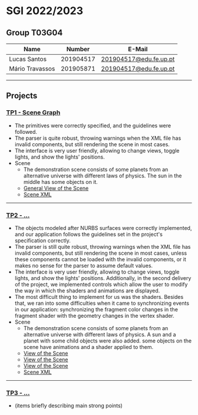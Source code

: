 # SGI 2022/2023

## Group T03G04

| Name            | Number    | E-Mail                 |
| --------------- | --------- | ---------------------- |
| Lucas Santos    | 201904517 | 201904517@edu.fe.up.pt |
| Mário Travassos | 201905871 | 201904517@edu.fe.up.pt |

----

## Projects

### [TP1 - Scene Graph](tp1)

- The primitives were correctly specified, and the guidelines were followed.
- The parser is quite robust, throwing warnings when the XML file has invalid components, but still rendering the scene in most cases.
- The interface is very user friendly, allowing to change views, toggle lights, and show the lights' positions.
- Scene
  - The demonstration scene consists of some planets from an alternative universe with different laws of physics. The sun in the middle has some objects on it.
  - [General View of the Scene](tp1/scenes/screenshot1.png)
  - [Scene XML](tp1/scenes/demo.xml)

-----

### [TP2 - ...](tp2)

- The objects modeled after NURBS surfaces were correctly implemented, and our application follows the guidelines set in the project's specification correctly.
- The parser is still quite robust, throwing warnings when the XML file has invalid components, but still rendering the scene in most cases, unless these components cannot be loaded with the invalid components, or it makes no sense for the parser to assume default values.
- The interface is very user friendly, allowing to change views, toggle lights, and show the lights' positions. Additionally, in the second delivery of the project, we implemented controls which allow the user to modify the way in which the shaders and animations are displayed.
- The most difficult thing to implement for us was the shaders. Besides that, we ran into some difficulties when it came to synchronizing events in our application: synchronizing the fragment color changes in the fragment shader with the geometry changes in the vertex shader.
- Scene
  - The demonstration scene consists of some planets from an alternative universe with different laws of physics. A sun and a planet with some child objects were also added. some objects on the scene have animations and a shader applied to them.
  - [View of the Scene](tp2/scenes/screenshot1.png)
  - [View of the Scene](tp2/scenes/screenshot2.png)
  - [View of the Scene](tp2/scenes/screenshot3.png)
  - [Scene XML](scenes/demo.xml)

----

### [TP3 - ...](tp3)
- (items briefly describing main strong points)


